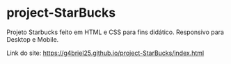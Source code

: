 # project-StarBucks
Projeto Starbucks feito em HTML e CSS para fins didático.
Responsivo para Desktop e Mobile.

Link do site: https://g4briel25.github.io/project-StarBucks/index.html
